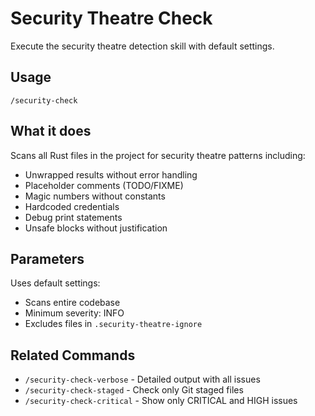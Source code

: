 # Security Theatre Check

Execute the security theatre detection skill with default settings.

## Usage
```
/security-check
```

## What it does
Scans all Rust files in the project for security theatre patterns including:
- Unwrapped results without error handling
- Placeholder comments (TODO/FIXME)
- Magic numbers without constants
- Hardcoded credentials
- Debug print statements
- Unsafe blocks without justification

## Parameters
Uses default settings:
- Scans entire codebase
- Minimum severity: INFO
- Excludes files in `.security-theatre-ignore`

## Related Commands
- `/security-check-verbose` - Detailed output with all issues
- `/security-check-staged` - Check only Git staged files
- `/security-check-critical` - Show only CRITICAL and HIGH issues
